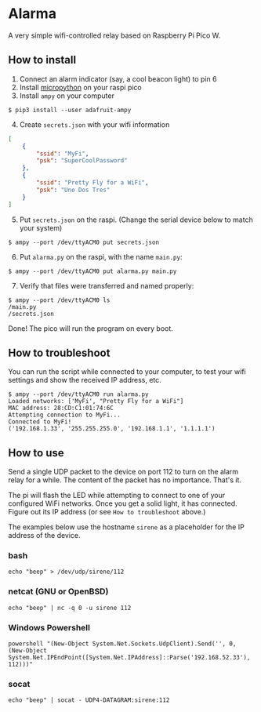 # Alarma

A very simple wifi-controlled relay based on Raspberry Pi Pico W.

## How to install
1. Connect an alarm indicator (say, a cool beacon light) to pin 6
2. Install [micropython](https://www.raspberrypi.com/documentation/microcontrollers/micropython.html) on your raspi pico
3. Install `ampy` on your computer
```
$ pip3 install --user adafruit-ampy
```

4. Create `secrets.json` with your wifi information
```json
[
    {
        "ssid": "MyFi",
        "psk": "SuperCoolPassword"
    },
    {
        "ssid": "Pretty Fly for a WiFi",
        "psk": "Uno Dos Tres"
    }
]
```

5. Put `secrets.json` on the raspi. (Change the serial device below to match your system)
```
$ ampy --port /dev/ttyACM0 put secrets.json
```

6. Put `alarma.py` on the raspi, with the name `main.py`:
```
$ ampy --port /dev/ttyACM0 put alarma.py main.py
```

7. Verify that files were transferred and named properly:
```
$ ampy --port /dev/ttyACM0 ls
/main.py
/secrets.json
```

Done! The pico will run the program on every boot.

## How to troubleshoot
You can run the script while connected to your computer, to test your wifi settings and show the received IP address, etc.

```
$ ampy --port /dev/ttyACM0 run alarma.py
Loaded networks: ['MyFi', "Pretty Fly for a WiFi"]
MAC address: 28:CD:C1:01:74:6C
Attempting connection to MyFi...
Connected to MyFi!
('192.168.1.33', '255.255.255.0', '192.168.1.1', '1.1.1.1')
```

## How to use

Send a single UDP packet to the device on port 112 to turn on the alarm relay for a while. The content of the packet has no importance. That's it.

The pi will flash the LED while attempting to connect to one of your configured WiFi networks. Once you get a solid light, it has connected. Figure out its IP address (or see `How to troubleshoot` above.)



The examples below use the hostname `sirene` as a placeholder for the IP address of the device.

### bash
`echo "beep" > /dev/udp/sirene/112`

### netcat (GNU or OpenBSD)
`echo "beep" | nc -q 0 -u sirene 112`

### Windows Powershell
`powershell "(New-Object System.Net.Sockets.UdpClient).Send('', 0, (New-Object System.Net.IPEndPoint([System.Net.IPAddress]::Parse('192.168.52.33'), 112)))"`

### socat
`echo "beep" | socat - UDP4-DATAGRAM:sirene:112`